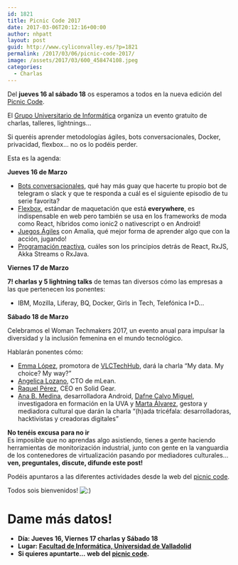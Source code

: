 ```yaml
---
id: 1821
title: Picnic Code 2017
date: 2017-03-06T20:12:16+00:00
author: nhpatt
layout: post
guid: http://www.cyliconvalley.es/?p=1821
permalink: /2017/03/06/picnic-code-2017/
image: /assets/2017/03/600_458474108.jpeg
categories:
  - Charlas
---
```

Del **jueves 16 al sábado 18** os esperamos a todos en la nueva edición del <a href="http://picniccode.es/" target="_blank">Picnic Code</a>.

<div>
  El <a href="https://www.gui.uva.es/" target="_blank">Grupo Universitario de Informática</a> organiza un evento gratuito de charlas, talleres, lightnings&#8230;
</div>

Si queréis aprender metodologías ágiles, bots conversacionales, Docker, privacidad, flexbox&#8230; no os lo podéis perder.

Esta es la agenda:

**Jueves 16 de Marzo**

<div>
  <ul>
    <li>
      <a href="https://www.meetup.com/es-ES/guiuva/events/237832046/?eventId=237832046" target="_blank" data-saferedirecturl="https://www.google.com/url?hl=en&q=https://www.meetup.com/es-ES/guiuva/events/237832046/?eventId%3D237832046&source=gmail&ust=1488913043930000&usg=AFQjCNHpHgGrMK6_Btq10Sh7GsE4gC2Nfw">Bots conversacionales</a>, qué hay más guay que hacerte tu propio bot de telegram o slack y que te responda a cuál es el siguiente episodio de tu serie favorita?
    </li>
    <li>
      <a href="https://www.meetup.com/es-ES/guiuva/events/238098613/?eventId=238098613" target="_blank" data-saferedirecturl="https://www.google.com/url?hl=en&q=https://www.meetup.com/es-ES/guiuva/events/238098613/?eventId%3D238098613&source=gmail&ust=1488913043930000&usg=AFQjCNGhwY60zEw5gIo81rjtrwwBUPDNBQ">Flexbox</a>, estándar de maquetación que está <b>everywhere</b>, es indispensable en web pero también se usa en los frameworks de moda como React, híbridos como ionic2 o nativescript o en Android!
    </li>
    <li>
      <a href="https://www.meetup.com/es-ES/Cylicon-Valley/events/237844653/?eventId=237844653" target="_blank" data-saferedirecturl="https://www.google.com/url?hl=en&q=https://www.meetup.com/es-ES/Cylicon-Valley/events/237844653/?eventId%3D237844653&source=gmail&ust=1488913043930000&usg=AFQjCNEso4EgE0A47XqhMH0BPzq0I2exNQ">Juegos Ágiles</a> con Amalia, qué mejor forma de aprender algo que con la acción, jugando!
    </li>
    <li>
      <a href="https://www.meetup.com/es-ES/Cylicon-Valley/events/238195439/?eventId=238195439" target="_blank" data-saferedirecturl="https://www.google.com/url?hl=en&q=https://www.meetup.com/es-ES/Cylicon-Valley/events/238195439/?eventId%3D238195439&source=gmail&ust=1488913043930000&usg=AFQjCNFDeVVNnp_wXJw-_3V4PeW8u0_ybw">Programación reactiva</a>, cuáles son los principios detrás de React, RxJS, Akka Streams o RxJava.
    </li>
  </ul>
  
  <div>
    <strong>Viernes 17 de Marzo</strong>
  </div>
  
  <p />
  
  <div>
    <b>7! charlas y 5 lightning talks</b> de temas tan diversos cómo las empresas a las que pertenecen los ponentes:
  </div>
</div>

<div>
  <ul>
    <li>
      IBM, Mozilla, Liferay, BQ, Docker, Girls in Tech, Telefónica I+D&#8230;
    </li>
  </ul>
  
  <div>
    <strong>Sábado 18 de Marzo</strong>
  </div>
  
  <p />
  
  <div>
    Celebramos el Woman Techmakers 2017, un evento anual para impulsar la diversidad y la inclusión femenina en el mundo tecnológico.
  </div>
  
  <p />
  
  <div>
    Hablarán ponentes cómo:
  </div>
</div>

  * [Emma López](https://twitter.com/hell03610), promotora de [VLCTechHub](http://www.vlctechhub.org/), dará la charla &#8220;My data. My choice? My way?&#8221;
  * [Angelica Lozano](https://twitter.com/alozalv), CTO de mLean.
  * [Raquel Pérez](http://twitter.com/rachelLondoner), CEO en Solid Gear.
  * [Ana B. Medina](https://twitter.com/negroelemental), desarrolladora Android, [Dafne Calvo Miguel](https://twitter.com/dafnecalvo?lang=en), investigadora en formación en la UVA y [Marta Álvarez](https://twitter.com/marta_al_va), gestora y mediadora cultural que darán la charla &#8220;(h)ada tricéfala: desarrolladoras, hacktivistas y creadoras digitales&#8221;

<div>
  <strong>No tenéis excusa para no ir</strong>
</div>

<div>
  Es imposible que no aprendas algo asistiendo, tienes a gente haciendo herramientas de monitorización industrial, junto con gente en la vanguardia de los contenedores de virtualización pasando por mediadores culturales&#8230; <b>ven, preguntales, discute, difunde este post!</b>
</div>

Podéis apuntaros a las diferentes actividades desde la web del <a href="https://picniccode.es" target="_blank">picnic code</a>.

<div>
  Todos sois bienvenidos! <img src="http://www.cyliconvalley.es/wp-includes/images/smilies/icon_smile.gif" alt=":)" class="wp-smiley" />
</div>

# Dame más datos!

  * **Día: Jueves 16, Viernes 17 charlas y Sábado 18**
  * **Lugar: <a href="https://goo.gl/maps/SJbP3ziRz6r" target="_blank">Facultad de Informática, Universidad de Valladolid</a>**
  * **Si quieres apuntarte… web del <a href="https://picniccode.es" target="_blank">picnic code</a>.**